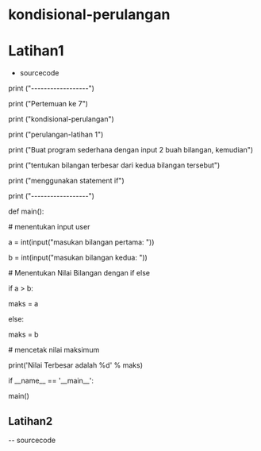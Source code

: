 # kondisional-perulangan
# Latihan1
- sourcecode
<p> print ("------------------")
<p> print ("Pertemuan ke 7")
<p> print ("kondisional-perulangan")
<p> print ("perulangan-latihan 1")
<p> print ("Buat program sederhana dengan input 2 buah bilangan, kemudian")
<p> print ("tentukan bilangan terbesar dari kedua bilangan tersebut")
<p> print ("menggunakan statement if")
<p> print ("------------------")

<p> def main():
    
<p>     # menentukan input user
<p>     a = int(input("masukan bilangan pertama: "))
<p>     b = int(input("masukan bilangan kedua: "))
 
<p>      # Menentukan Nilai Bilangan  dengan if else
<p>     if a > b:
<p>         maks = a
<p>     else:
<p>         maks = b
<p>     # mencetak nilai maksimum
<p>     print('Nilai Terbesar adalah %d' % maks)

<p> if __name__ == '__main__':
<p>     main()
    
## Latihan2
-- sourcecode
    
